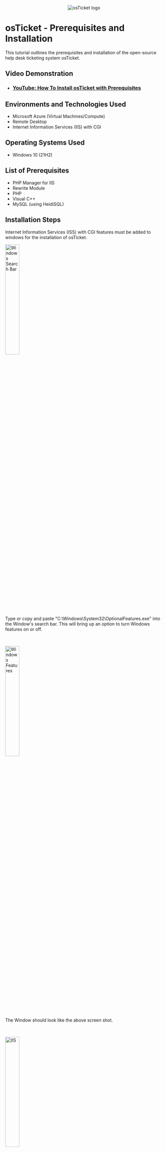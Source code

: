 <p align="center">
<img src="https://i.imgur.com/Clzj7Xs.png" alt="osTicket logo"/>
</p>

<h1>osTicket - Prerequisites and Installation</h1>
This tutorial outlines the prerequisites and installation of the open-source help desk ticketing system osTicket.<br />


<h2>Video Demonstration</h2>

- ### [YouTube: How To Install osTicket with Prerequisites](https://www.youtube.com)

<h2>Environments and Technologies Used</h2>

- Microsoft Azure (Virtual Machines/Compute)
- Remote Desktop
- Internet Information Services (IIS) with CGI

<h2>Operating Systems Used </h2>

- Windows 10</b> (21H2)

<h2>List of Prerequisites</h2>

- PHP Manager for IIS 
- Rewrite Module
- PHP
- Visual C++
- MySQL (using HeidiSQL)

<h2>Installation Steps</h2>

<p>
Internet Information Services (ISS) with CGI features must be added to windows for the installation of osTicket.
</p>

<p>
<img src="https://i.imgur.com/x3Jiap7.jpg" height="30%" width="30%" alt="Windows Search Bar"/>
</p>
<p>
Type or copy and paste "C:\Windows\System32\OptionalFeatures.exe" into the Window's search bar. This will bring up an option to turn Windows features on or off.
</p>
<br />

<p>
<img src="https://i.imgur.com/bsMDewg.png" height="30%" width="30%" alt="Windows Features"/>
</p>
<p>
The Window should look like the above screen shot.
</p>
<br />

<p>
<img src="https://i.imgur.com/ucI5Ja2.png" height="30%" width="30%" alt="IIS"/>
</p>
<p>
Check the box for Internet Information Services shown above.
</p>

<p>
<img src="https://i.imgur.com/Nyl2vhO.png" height="30%" width="30%" alt="CGI  "/>
</p>

<p>
Check the CGI Box under Expand Internet Information Services > World Wide Webs Services > Application Development Feature > CGI show above.
</p>

<p>
<img src="https://i.imgur.com/gcIg8L5.png" height="30%" width="30%" alt="Common HTTP Features"/>
</p>
<p>
Also Check all the Common HTTP Features shown above.
</p>

<p>
<img src="https://i.imgur.com/9EgdWl4.png" height="30%" width="30%" alt="ISS check"/>
</p>
<p>
Check if IIS has setup correctly by typing a loopback address into your browser "127.0.0.1". The page above should load.  
</p>


These shared [Installation files](https://drive.google.com/drive/folders/1Zy6qPGc7fs0zD8q6cXMNQ7H7uAZB2yYK?usp=sharing) will be downloaded and installed.
<p>
<img src="https://i.imgur.com/TVqHEYY.png" height="60%" width="60%" alt="Google Drive"/>
</p>
<p> Click the "Download all" button in the top right </p>
<p>
<img src="https://i.imgur.com/otYdqIi.png" height="60%" width="60%" alt="osTicketIntallationFiles"/>
</p>
<p> Navigate to the folder just downloaded "C:\...\Downloads\osTicketInstallationFiles-20230712T220757Z-001.zip\osTicketInstallationFiles" (your path maybe for a different user) and 
<p>
<img src="https://i.imgur.com/NW5k1hv.png" height="60%" width="60%" alt="Google Drive"/>
</p>
<p> Extract the content of the zip file to the downloads folder, you should be redirected to the folder extracted to.</p>
<p>
Install PHP Manager for IIS, "PHPManagerForIIS_V1.5.0.msi"  
</p>
<p>
Install Rewrite Module, "rewrite_amd64_en-US.msi" 
</p>
<br>
<p>
<img src="https://i.imgur.com/SCA128Z.png" height="60%" width="60%" alt="Google Drive"/>
</p>
<p> Create the directory C:\PHP (to unzip PHP to) </p>
<p>
<img src="https://i.imgur.com/THJIdpD.png" height="60%" width="60%" alt="Google Drive"/>
</p>
<p> Copy contents of "php-7.3.8-nts-Win32-VC15-x86.zip" to "C:\PHP"  </p>

<p> Install Visual C++, VC_redist.x86.exe </p>
<p> Install MySQL 5.5.62, mysql-5.5.62-win32.msi and follow setup below </p>

<p> Typical Setup ->
<p>
<img src="https://i.imgur.com/t8D4JqE.png" height="40%" width="40%" alt="Google Drive"/>
</p>
Launch Configuration Wizard (after install) ->
<p>
<img src="https://i.imgur.com/fcmcBmZ.png" height="40%" width="40%" alt="Google Drive"/>
</p>
Click next until the below image is reached
<br>
Standard Configuration ->
<p>
<img src="https://i.imgur.com/DGgJaNj.png" height="40%" width="40%" alt="Google Drive"/>
</p>
Enter Password (remeber password for later) </p>
<p>
<img src="https://i.imgur.com/wfHeaI6.png" height="40%" width="40%" alt="Google Drive"/>
</p>
<p>Click Next and Execute </p>

<p>
<img src="https://i.imgur.com/x3Jiap7.jpg" height="30%" width="30%" alt="Windows Search Bar"/>
</p>
<p> In the Windows Search bar type or copy and paste  "Internet Information Services (IIS) Manager" and click open as administrator shown below </p>
<p>
<img src="https://i.imgur.com/N5bUV6v.png" height="35%" width="35%" alt="Windows Search Bar"/>
</p>
<p>
<img src="https://i.imgur.com/x1QhYUh.png" height="50%" width="50%" alt="PHP Manager"/>
</p>
<p> Click on PHP Manager </p>
<p>
<img src="https://i.imgur.com/VhB5qzb.png" height="50%" width="50%" alt="PHP Manager Reg"/>
</p>
<p> Click on Register new PHP version </p>
<p>
<img src="https://i.imgur.com/j75FrES.png" height="30%" width="30%" alt="CGI"/>
</p>
<p> Provide the path "C:\PHP\php-cgi.exe" when prompted </p>
<br/>
<p> 
Install osTicket v1.15.8
<br/>
<p>
<img src="https://i.imgur.com/0i0YEjw.png" height="30%" width="30%" alt="extract osTicket"/>
</p>  
<p>
<img src="https://i.imgur.com/Fd2YXRU.png" height="30%" width="30%" alt="PHP Manager"/>
</p>
Extract and copy “upload” folder to "c:\inetpub\wwwroot"
<br/>
<p>
<img src="https://i.imgur.com/c1kV8qV.png" height="30%" width="30%" alt="Rename osTicket"/>
</p>
Within c:\inetpub\wwwroot, Rename “upload” to “osTicket”
</p>
<p>
<img src="https://i.imgur.com/x1QhYUh.png" height="50%" width="50%" alt="PHP Manager"/>
</p>
</p>
Go to sites -> Default -> osTicket -> PHP manager
<br/>
<p>
<img src="https://i.imgur.com/2JFTEeJ.png" height="50%" width="50%" alt="PHP extensions"/>
</p>
Click “Enable or disable an extension”
<br/>
<p>
<img src="https://i.imgur.com/3KXN2kY.png" height="50%" width="50%" alt="PHP enable/disable extensions"/>
</p>
Enable: php_imap.dll by clicking on the extension and then clicking enable on upper right
<br/>
Enable: php_intl.dll
<br/>
Enable: php_opcache.dll
<br/>
</p>
<p>
<img src="https://i.imgur.com/1YM5Fnz.png" height="30%" width="30%" alt="rename ost-sampleconfig"/>
</p>
</p>
Browse to "C:\inetpub\wwwroot\osTicket\include\" and rename "ost-sampleconfig.php" to "ost-config.php"
 <br/>
</p>
<p>
<img src="https://i.imgur.com/aBh1RRJ.png" height="30%" width="30%" alt="disable inheritence of ost-config"/>
</p>
</p>
Change the permissions of ost-config.php to everyone and disable inheritance.
<br/>
Right click on  ost-config.php and go to Properties -> Security -> Advanced -> Disable Inheritance -> Remove All Inherited Permissions
<br/>
<p>
<img src="https://i.imgur.com/HHs7XKB.png" height="30%" width="30%" alt="permissions ostconfig"/>
</p>
<p>
<img src="https://i.imgur.com/mysEJfs.png" height="30%" width="30%" alt="permissions ostconfig"/>
</p>
<p>
Add -> Select a principal -> enter "Everyone" into object name and click Okay
</p>
<p>
<img src="https://i.imgur.com/bIdEKaH.png" height="30%" width="30%" alt="PHP Manager"/>
</p>
<p>
Click "Full Control" -> Okay -> Okay
</p>
<p>
From the Installation Files, download and install HeidiSQL.
<br/>
Open Heidi SQL
<br/>
Create a new session, root and password created for MySQL
<br/>
Connect to the session
<br/>
Create a database called “osTicket”
<br/>
</p>
<p>
<p>
<img src="https://i.imgur.com/uVtIesv.png" height="30%" width="30%" alt="PHP Manager"/>
</p>
<p>
Go to sites -> Default -> osTicket
<br/>
On the right, click “Browse *:80”
</p>
<p>
<img src="https://i.imgur.com/mizsEfI.png" height="30%" width="30%" alt="PHP Manager"/>
</p>
<p>
Click continue in the browser to setup osTicket
</p>
<p>
<img src="https://i.imgur.com/k8lcXMZ.png" height="30%" width="30%" alt="PHP Manager"/>
</p>
<p>
Download, Install, and Launch HeidiSQL </p>
<p>
<img src="https://i.imgur.com/LThY6sr.png" height="30%" width="30%" alt="PHP Manager"/>
</p>
<p>
Create a new session 
</p>
<p>
<img src="https://i.imgur.com/av8TIQR.png" height="30%" width="30%" alt="PHP Manager"/>
</p>
<p>
Right click "Unamed" > Create > Database</p>
<p>
<p>
<img src="https://i.imgur.com/1soNcVG.png" height="30%" width="30%" alt="PHP Manager"/>
</p>
<p>
Name the database "osTicket" </p>
<p>
<img src="https://i.imgur.com/uVtIesv.png" height="30%" width="30%" alt="PHP Manager"/>
</p>
<p>
Run IIS go to sites -> Default -> osTicket</p>
<p>
<img src="https://i.imgur.com/mizsEfI.png" height="30%" width="30%" alt="PHP Manager"/>
</p>
<p>
Return to the browser</p>
<p>
<img src="https://i.imgur.com/3QiYtkz.png" height="30%" width="30%" alt="PHP Manager"/>
</p>
<p>
Fill out the infromation, use the SQL username and password created when installing MySQL, use the database name "osTicket" created through HeidiSQL </p>
<p>
<img src="https://i.imgur.com/FWeRlRm.png" height="30%" width="30%" alt="PHP Manager"/>
</p>
<p>
Fill out the infromation, use the SQL username and password created when installing MySQL, use the database name "osTicket" created through HeidiSQL
</p>

